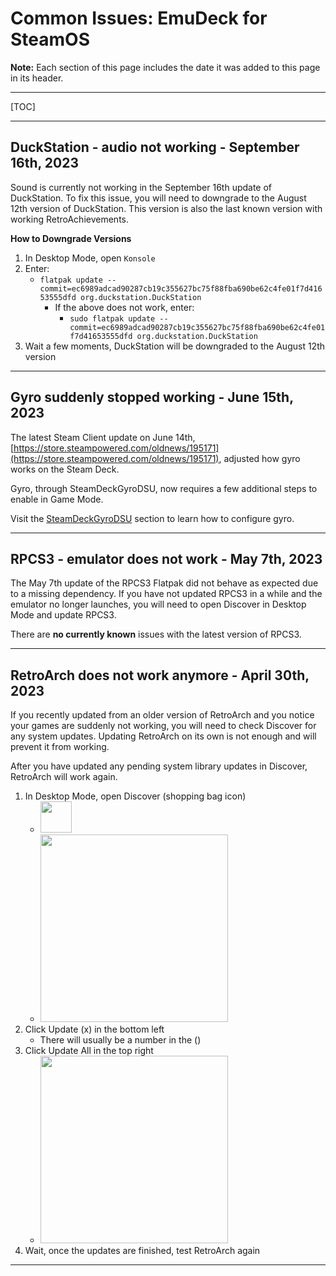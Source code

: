 # Common Issues: EmuDeck for SteamOS

**Note:** Each section of this page includes the date it was added to this page in its header. 

***

[TOC]

***

## DuckStation - audio not working - September 16th, 2023

Sound is currently not working in the September 16th update of DuckStation. To fix this issue, you will need to downgrade to the August 12th version of DuckStation. This version is also the last known version with working RetroAchievements. 

**How to Downgrade Versions**

1. In Desktop Mode, open `Konsole`
2. Enter:
    * `flatpak update --commit=ec6989adcad90287cb19c355627bc75f88fba690be62c4fe01f7d41653555dfd org.duckstation.DuckStation`
        * If the above does not work, enter:
            * `sudo flatpak update --commit=ec6989adcad90287cb19c355627bc75f88fba690be62c4fe01f7d41653555dfd org.duckstation.DuckStation`
3. Wait a few moments, DuckStation will be downgraded to the August 12th version

***

## Gyro suddenly stopped working - June 15th, 2023

The latest Steam Client update on June 14th, [https://store.steampowered.com/oldnews/195171](https://store.steampowered.com/oldnews/195171), adjusted how gyro works on the Steam Deck. 

Gyro, through SteamDeckGyroDSU, now requires a few additional steps to enable in Game Mode. 

Visit the [SteamDeckGyroDSU](../../emudeck-application/steamos/emudeck-application-101.md#steamdeckgyrodsu) section to learn how to configure gyro.

***

## RPCS3 - emulator does not work - May 7th, 2023

The May 7th update of the RPCS3 Flatpak did not behave as expected due to a missing dependency. If you have not updated RPCS3 in a while and the emulator no longer launches, you will need to open Discover in Desktop Mode and update RPCS3. 

There are **no currently known** issues with the latest version of RPCS3.   

***

## RetroArch does not work anymore - April 30th, 2023

If you recently updated from an older version of RetroArch and you notice your games are suddenly not working, you will need to check Discover for any system updates. Updating RetroArch on its own is not enough and will prevent it from working.

After you have updated any pending system library updates in Discover, RetroArch will work again. 

1. In Desktop Mode, open Discover (shopping bag icon)
    * <img src="https://user-images.githubusercontent.com/108900299/236019379-be39493c-8b61-4163-be41-ff3de4d14177.png" height=50>
    * <img src="https://user-images.githubusercontent.com/108900299/236021304-1d8a5494-c866-4103-8491-f0baf93a9a88.png" height=300>
2. Click Update (x) in the bottom left
    * There will usually be a number in the ()
3. Click Update All in the top right
    * <img src="https://user-images.githubusercontent.com/108900299/236020629-558f88f7-76f2-4fa6-b137-adaf077411bb.png" height="300">
4. Wait, once the updates are finished, test RetroArch again

***
